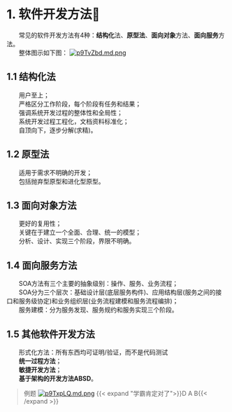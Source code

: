 # 1. 软件开发方法🏁
&emsp;&emsp;常见的软件开发方法有4种：**结构化**法、**原型法**、**面向对象**方法、**面向服务**方法。\
&emsp;&emsp;整体图示如下图：
[![p9TvZbd.md.png](https://s1.ax1x.com/2023/05/24/p9TvZbd.md.png)](https://imgse.com/i/p9TvZbd)
## 1.1 结构化法
&emsp;&emsp;用户至上；\
&emsp;&emsp;严格区分工作阶段，每个阶段有任务和结果；\
&emsp;&emsp;强调系统开发过程的整体性和全局性；\
&emsp;&emsp;系统开发过程工程化，文档资料标准化；\
&emsp;&emsp;自顶向下，逐步分解(求精)。
## 1.2 原型法
&emsp;&emsp;适用于需求不明确的开发；\
&emsp;&emsp;包括抛弃型原型和进化型原型。
## 1.3 面向对象方法
&emsp;&emsp;更好的复用性；\
&emsp;&emsp;关键在于建立一个全面、合理、统一的模型；\
&emsp;&emsp;分析、设计、实现三个阶段，界限不明确。
## 1.4 面向服务方法
&emsp;&emsp;SOA方法有三个主要的抽象级别：操作、服务、业务流程；\
&emsp;&emsp;SOA分为三个层次：基础设计层(底层服务构件)、应用结构层(服务之间的接口和服务级协定)和业务组织层(业务流程建模和服务流程编排)；\
&emsp;&emsp;服务建模：分为服务发现、服务规约和服务实现三个阶段。
## 1.5 其他软件开发方法
&emsp;&emsp;形式化方法：所有东西均可证明/验证，而不是代码测试\
&emsp;&emsp;**统一过程方法**；\
&emsp;&emsp;**敏捷开发方法**；\
&emsp;&emsp;**基于架构的开发方法ABSD**。
>例题
[![p9TxpLQ.md.png](https://s1.ax1x.com/2023/05/24/p9TxpLQ.md.png)](https://imgse.com/i/p9TxpLQ)
{{< expand "学霸肯定对了">}}D A B{{< /expand >}}

